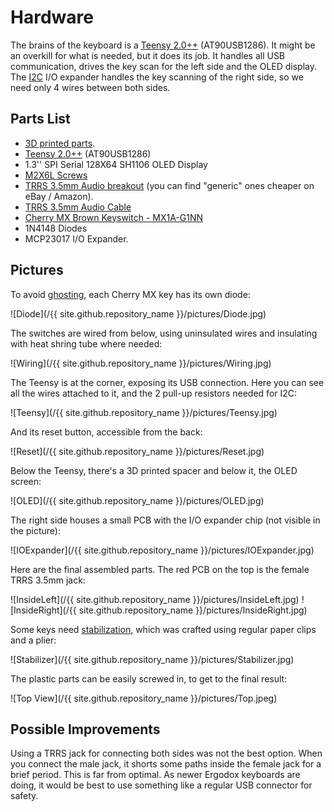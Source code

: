 # Hardware

The brains of the keyboard is a [Teensy 2.0++](https://www.pjrc.com/store/teensypp.html) (AT90USB1286). It might be an overkill for what is needed, but it does its job. It handles all USB communication, drives the key scan for the left side and the OLED display. The [I2C](https://en.wikipedia.org/wiki/I%C2%B2C) I/O expander handles the key scanning of the right side, so we need only 4 wires between both sides.

## Parts List

- [3D printed parts](design.md).
- [Teensy 2.0++](https://www.pjrc.com/store/teensypp.html) (AT90USB1286)
- 1.3'' SPI Serial 128X64 SH1106 OLED Display
- [M2X6L Screws](https://www.ebay.com/itm/12x-M2X6mm-M2X6L-PM2X6-0-Black-Machine-Screws-Laptop-Screw-m2x6-Scrauben-Vis/301430848847?ssPageName=STRK%3AMEBIDX%3AIT&_trksid=p2057872.m2749.l2649)
- [TRRS 3.5mm Audio breakout](https://www.sparkfun.com/products/11570) (you can find "generic" ones cheaper on eBay / Amazon).
- [TRRS 3.5mm Audio Cable](https://www.amazon.co.uk/gp/product/B01HPPO814/ref=oh_aui_detailpage_o03_s00?ie=UTF8&psc=1)
- [Cherry MX Brown Keyswitch - MX1A-G1NN](http://www.wasdkeyboards.com/index.php/cherry-mx-brown-keyswitch-mx1a-g1nn-tactile-bump.html)
- 1N4148 Diodes
- MCP23017 I/O Expander.

## Pictures

To avoid [ghosting](http://blog.komar.be/how-to-make-a-keyboard-the-matrix/), each Cherry MX key has its own diode:

![Diode](/{{ site.github.repository_name }}/pictures/Diode.jpg)

The switches are wired from below, using uninsulated wires and insulating with heat shring tube where needed:

![Wiring](/{{ site.github.repository_name }}/pictures/Wiring.jpg)

The Teensy is at the corner, exposing its USB connection. Here you can see all the wires attached to it, and the 2 pull-up resistors needed for I2C:

![Teensy](/{{ site.github.repository_name }}/pictures/Teensy.jpg)

And its reset button, accessible from the back:

![Reset](/{{ site.github.repository_name }}/pictures/Reset.jpg)

Below the Teensy, there's a 3D printed spacer and below it, the OLED screen:

![OLED](/{{ site.github.repository_name }}/pictures/OLED.jpg)

The right side houses a small PCB with the I/O expander chip (not visible in the picture):

![IOExpander](/{{ site.github.repository_name }}/pictures/IOExpander.jpg)

Here are the final assembled parts. The red PCB on the top is the female TRRS 3.5mm jack:

![InsideLeft](/{{ site.github.repository_name }}/pictures/InsideLeft.jpg)
![InsideRight](/{{ site.github.repository_name }}/pictures/InsideRight.jpg)

Some keys need [stabilization](https://deskthority.net/wiki/Stabiliser), which was crafted using regular paper clips and a plier:

![Stabilizer](/{{ site.github.repository_name }}/pictures/Stabilizer.jpg)

The plastic parts can be easily screwed in, to get to the final result:

![Top View](/{{ site.github.repository_name }}/pictures/Top.jpeg)

## Possible Improvements

Using a TRRS jack for connecting both sides was not the best option. When you connect the male jack, it shorts some paths inside the female jack for a brief period. This is far from optimal. As newer Ergodox keyboards are doing, it would be best to use something like a regular USB connector for safety.